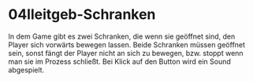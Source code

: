 # 04lleitgeb-Schranken

In dem Game gibt es zwei Schranken, die wenn sie geöffnet sind, den Player sich vorwärts bewegen lassen. Beide Schranken müssen geöffnet sein, sonst fängt der Player nicht an sich zu bewegen, bzw. stoppt wenn man sie im Prozess schließt. Bei Klick auf den Button wird ein Sound abgespielt. 
